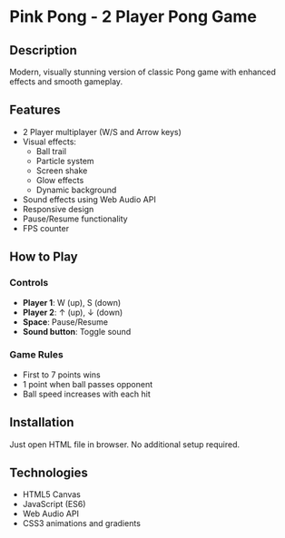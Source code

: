 # Pink Pong - 2 Player Pong Game

## Description
Modern, visually stunning version of classic Pong game with enhanced effects and smooth gameplay.

## Features
- 2 Player multiplayer (W/S and Arrow keys)
- Visual effects:
  - Ball trail
  - Particle system
  - Screen shake
  - Glow effects
  - Dynamic background
- Sound effects using Web Audio API
- Responsive design
- Pause/Resume functionality
- FPS counter

## How to Play
### Controls
- **Player 1**: W (up), S (down)
- **Player 2**: ↑ (up), ↓ (down)
- **Space**: Pause/Resume
- **Sound button**: Toggle sound

### Game Rules
- First to 7 points wins
- 1 point when ball passes opponent
- Ball speed increases with each hit

## Installation
Just open HTML file in browser. No additional setup required.

## Technologies
- HTML5 Canvas
- JavaScript (ES6)
- Web Audio API
- CSS3 animations and gradients
